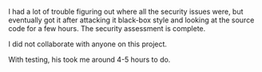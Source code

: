 I had a lot of trouble figuring out where all the security issues were, but eventually got it after attacking it black-box style and looking at the source code for a few hours. The security assessment is complete.

I did not collaborate with anyone on this project.

With testing, his took me around 4-5 hours to do.